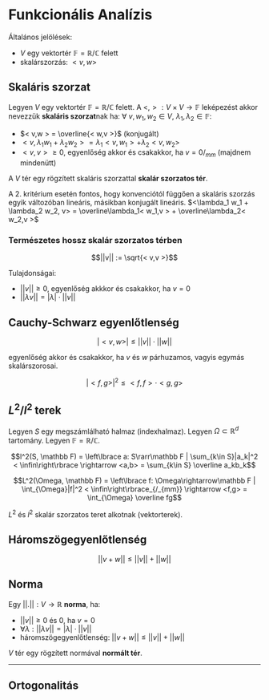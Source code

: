 # Funkcionális Analízis

Általános jelölések:
- $V$ egy vektortér $\mathbb{F} = \mathbb R/ \mathbb{C}$ felett
- skalárszorzás: $< v,w >$

## Skaláris szorzat

Legyen $V$ egy vektortér $\mathbb{F} = \mathbb R/ \mathbb{C}$ felett. A $<,>: V\times V \rightarrow \mathbb{F}$ leképezést akkor nevezzük **skaláris szorzat**nak ha: $\forall$ $v,w_1,w_2\in V$, $\lambda_1, \lambda_2 \in \mathbb{F}$:
- $< v,w > = \overline{< w,v >}$    (konjugált)
- $< v, \lambda_1 w_1 + \lambda_2 w_2 > = \lambda_1< v, w_1 > + \lambda_2< v,w_2 >$
- $< v,v > \ge 0$, egyenlőség akkor és csakakkor, ha $v=0/_{mm}$ (majdnem mindenütt)

A $V$ tér egy rögzített skaláris szorzattal **skalár szorzatos tér**.

A 2. kritérium esetén fontos, hogy konvenciótól függően a skaláris szorzás egyik változóban lineáris, másikban konjugált lineáris. $<\lambda_1 w_1 + \lambda_2 w_2, v> = \overline\lambda_1< w_1,v > + \overline\lambda_2< w_2,v >$

### Természetes hossz skalár szorzatos térben

$$||v|| := \sqrt{< v,v >}$$


Tulajdonságai:
- $||v|| \ge 0$, egyenlőség akkkor és csakakkor, ha $v=0$
- $||\lambda v|| = |\lambda|\cdot||v||$

## Cauchy-Schwarz egyenlőtlenség

$$|< v,w >| \le ||v||\cdot||w||$$

egyenlőség akkor és csakakkor, ha $v$ és $w$ párhuzamos, vagyis egymás skalárszorosai.
 
$$|< f, g >|^2 \le < f,f >\cdot< g,g >$$

## $L^2/l^2$ terek

Legyen $S$ egy megszámlálható halmaz (indexhalmaz). Legyen $\Omega \subset \mathbb{R}^d$ tartomány. Legyen $\mathbb F = \mathbb R/\mathbb C$.

$$l^2(S, \mathbb F) = \left\lbrace a: S\rarr\mathbb F | \sum_{k\in S}|a_k|^2 < \infin\right\rbrace \rightarrow <a,b> = \sum_{k\in S} \overline a_kb_k$$

$$L^2(\Omega, \mathbb F) = \left\lbrace f: \Omega\rightarrow\mathbb F | \int_{\Omega}|f|^2 < \infin\right\rbrace_{/_{mm}} \rightarrow <f,g> = \int_{\Omega} \overline fg$$

$L^2$ és $l^2$ skalár szorzatos teret alkotnak (vektorterek).

## Háromszögegyenlőtlenség

$$||v+w|| \le ||v||+||w||$$

## Norma

Egy $||.||:V\rightarrow \mathbb R$ **norma**, ha:
- $||v|| \ge 0$ és $0$, ha $v = 0$
- $\forall \lambda: ||\lambda v|| = | \lambda|\cdot||v||$
- háromszögegyenlőtlenség: $||v+w|| \le ||v||+||w||$

$V$ tér egy rögzített normával **normált tér**.

---

## Ortogonalitás
